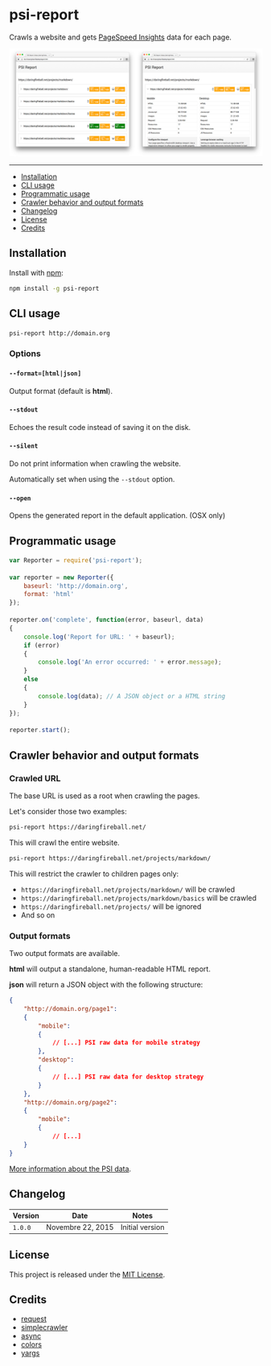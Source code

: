 # psi-report

Crawls a website and gets [PageSpeed Insights](https://developers.google.com/speed/pagespeed/insights/) data for each page.

![](screenshot.jpg)

---

* [Installation](#installation)
* [CLI usage](#cli-usage)
* [Programmatic usage](#programmatic-usage)
* [Crawler behavior and output formats](#crawler-behavior-and-output-formats)
* [Changelog](#changelog)
* [License](#license)
* [Credits](#credits)

## Installation

Install with [npm](https://www.npmjs.com/):

```bash
npm install -g psi-report
```

## CLI usage

```bash
psi-report http://domain.org
```

### Options

#### `--format=[html|json]`

Output format (default is **html**).

#### `--stdout`

Echoes the result code instead of saving it on the disk.

#### `--silent`

Do not print information when crawling the website.

Automatically set when using the `--stdout` option.

#### `--open`

Opens the generated report in the default application. (OSX only)

## Programmatic usage

```javascript
var Reporter = require('psi-report');

var reporter = new Reporter({
    baseurl: 'http://domain.org',
    format: 'html'
});

reporter.on('complete', function(error, baseurl, data)
{
    console.log('Report for URL: ' + baseurl);
    if (error)
    {
        console.log('An error occurred: ' + error.message);
    }
    else
    {
        console.log(data); // A JSON object or a HTML string
    }
});

reporter.start();
```

## Crawler behavior and output formats

### Crawled URL

The base URL is used as a root when crawling the pages.

Let's consider those two examples:

```bash
psi-report https://daringfireball.net/
```

This will crawl the entire website.

```bash
psi-report https://daringfireball.net/projects/markdown/
```

This will restrict the crawler to children pages only:

* `https://daringfireball.net/projects/markdown/` will be crawled
* `https://daringfireball.net/projects/markdown/basics` will be crawled
* `https://daringfireball.net/projects/` will be ignored
* And so on

### Output formats

Two output formats are available.

**html** will output a standalone, human-readable HTML report.

**json** will return a JSON object with the following structure:

```json
{
    "http://domain.org/page1":
    {
        "mobile":
        {
            // [...] PSI raw data for mobile strategy
        },
        "desktop":
        {
            // [...] PSI raw data for desktop strategy
        }
    },
    "http://domain.org/page2":
    {
        "mobile":
        {
            // [...]
    }
}
```

[More information about the PSI data](https://developers.google.com/speed/docs/insights/v2/reference/pagespeedapi/runpagespeed#response).

## Changelog

| Version | Date | Notes |
| --- | --- | --- |
| `1.0.0` | Novembre 22, 2015 | Initial version |

## License

This project is released under the [MIT License](LICENSE).

## Credits

* [request](https://github.com/request/request)
* [simplecrawler](https://github.com/cgiffard/node-simplecrawler)
* [async](https://github.com/caolan/async)
* [colors](https://github.com/Marak/colors.js)
* [yargs](https://github.com/bcoe/yargs)